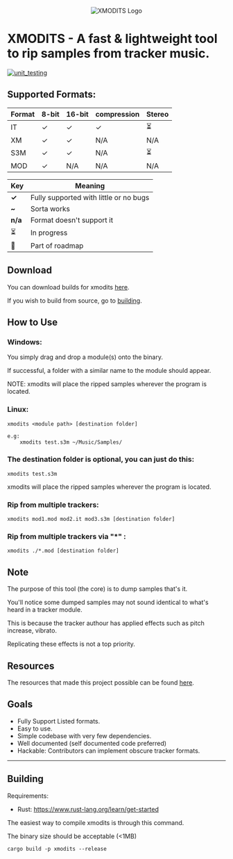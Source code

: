 <p align="center">
    <img alt="XMODITS Logo" src="icon.png">
</p>

# XMODITS - A fast & lightweight tool to rip samples from tracker music.
[![unit_testing](https://github.com/B0ney/xmodits/actions/workflows/rust.yml/badge.svg?branch=main)](https://github.com/B0ney/xmodits/actions/workflows/rust.yml)

## Supported Formats:

|Format| 8-bit| 16-bit| compression|Stereo|
| --- | --- | --- | --- | --- |
|IT| ✓|✓|✓|⏳|
| XM  | ✓| ✓| N/A| N/A|
| S3M | ✓| ✓| N/A| ⏳|
| MOD | ✓| N/A| N/A| N/A|



|Key| Meaning|
|---|---|
|**✓** | Fully supported with little or no bugs|
| **~** | Sorta works |
| **n/a** | Format doesn't support it|
| ⏳ | In progress|
| 🚧 | Part of roadmap |

## Download
You can download builds for xmodits [here](https://github.com/B0ney/xmodits/releases).

If you wish to build from source, go to [building](#building).

## How to Use

### Windows: 
You simply drag and drop a module(s) onto the binary.

If successful, a folder with a similar name to the module should appear.

NOTE: xmodits will place the ripped samples wherever the program is located.

### Linux:

```
xmodits <module path> [destination folder]

e.g:
    xmodits test.s3m ~/Music/Samples/
```
### The destination folder is optional, you can just do this:
```
xmodits test.s3m
```

xmodits will place the ripped samples wherever the program is located.


### Rip from multiple trackers:
```
xmodits mod1.mod mod2.it mod3.s3m [destination folder]
```
### Rip from multiple trackers via "*" :
```
xmodits ./*.mod [destination folder]
```

## Note
The purpose of this tool (the core) is to dump samples that's it.

You'll notice some dumped samples may not sound identical to what's heard in a tracker module. 

This is because the tracker authour has applied effects such as pitch increase, vibrato.

Replicating these effects is not a top priority. 

## Resources
The resources that made this project possible can be found [here](./resources/).
## Goals
* Fully Support Listed formats.
* Easy to use.
* Simple codebase with very few dependencies. 
* Well documented (self documented code preferred)
* Hackable: Contributors can implement obscure tracker formats. 

---
## Building
Requirements: 
* Rust: https://www.rust-lang.org/learn/get-started

The easiest way to compile xmodits is through this command.

The binary size should be acceptable (<1MB)

```
cargo build -p xmodits --release
```
